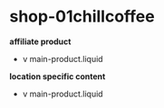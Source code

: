 # shop-01chillcoffee

<strong>affiliate product</strong>
- v main-product.liquid


<strong>location specific content</strong>
- v main-product.liquid

